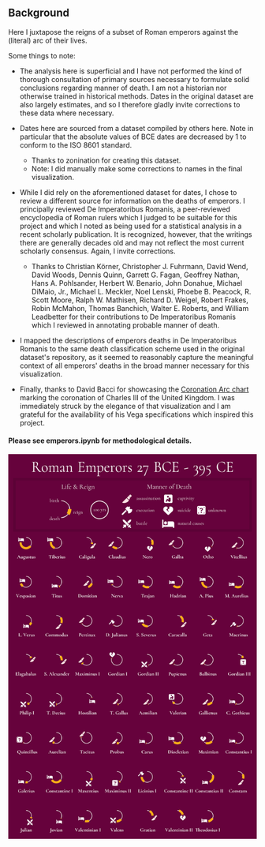 ## Background

Here I juxtapose the reigns of a subset of Roman emperors against the (literal) arc of their lives.

Some things to note:

* The analysis here is superficial and I have not performed the kind of thorough consultation of primary sources necessary to formulate solid conclusions regarding manner of death. I am not a historian nor otherwise trained in historical methods. Dates in the original dataset are also largely estimates, and so I therefore gladly invite corrections to these data where necessary.

* Dates here are sourced from a dataset compiled by others here. Note in particular that the absolute values of BCE dates are decreased by 1 to conform to the ISO 8601 standard.
  - Thanks to zonination for creating this dataset.
  - Note: I did manually make some corrections to names in the final visualization.

* While I did rely on the aforementioned dataset for dates, I chose to review a different source for information on the deaths of emperors. I principally reviewed De Imperatoribus Romanis, a peer-reviewed encyclopedia of Roman rulers which I judged to be suitable for this project and which I noted as being used for a statistical analysis in a recent scholarly publication. It is recognized, however, that the writings there are generally decades old and may not reflect the most current scholarly consensus. Again, I invite corrections.

  - Thanks to Christian Körner, Christopher J. Fuhrmann, David Wend, David Woods, Dennis Quinn, Garrett G. Fagan, Geoffrey Nathan, Hans A. Pohlsander, Herbert W. Benario, John Donahue, Michael DiMaio, Jr., Michael L. Meckler, Noel Lenski, Phoebe B. Peacock, R. Scott Moore, Ralph W. Mathisen, Richard D. Weigel, Robert Frakes, Robin McMahon, Thomas Banchich, Walter E. Roberts, and William Leadbetter for their contributions to De Imperatoribus Romanis which I reviewed in annotating probable manner of death.

* I mapped the descriptions of emperors deaths in De Imperatoribus Romanis to the same death classification scheme used in the original dataset's repository, as it seemed to reasonably capture the meaningful context of all emperors' deaths in the broad manner necessary for this visualization.

* Finally, thanks to David Bacci for showcasing the [Coronation Arc chart](https://github.com/PBI-David/Deneb-Showcase/blob/main/Coronation%20Arc%20Chart/Thumbnail.png) marking the coronation of Charles III of the United Kingdom. I was immediately struck by the elegance of that visualization and I am grateful for the availability of his Vega specifications which inspired this project.

#### Please see emperors.ipynb for methodological details.

![Roman Emperors, 27 BCE - 395 CE](emperors.png)
